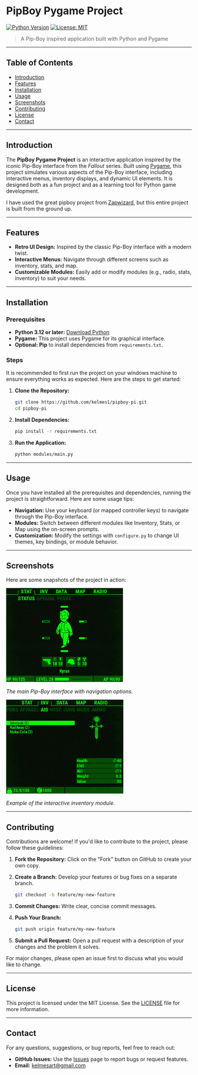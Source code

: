 
# PipBoy Pygame Project

[![Python Version](https://img.shields.io/badge/Python-3.12%2B-blue.svg)](https://www.python.org/)
[![License: MIT](https://img.shields.io/badge/License-MIT-yellow.svg)](https://opensource.org/licenses/MIT)

> A Pip-Boy inspired application built with Python and Pygame

---

## Table of Contents

- [Introduction](#introduction)
- [Features](#features)
- [Installation](#installation)
- [Usage](#usage)
- [Screenshots](#screenshots)
- [Contributing](#contributing)
- [License](#license)
- [Contact](#contact)

---

## Introduction

The **PipBoy Pygame Project** is an interactive application inspired by the iconic Pip-Boy interface from the *Fallout* series. Built using [Pygame](https://www.pygame.org/news), this project simulates various aspects of the Pip-Boy interface, including interactive menus, inventory displays, and dynamic UI elements. It is designed both as a fun project and as a learning tool for Python game development.

I have used the great pipboy project from [Zapwizard](https://github.com/zapwizard/pypboy), but this entire project is built from the ground up.

---

## Features

- **Retro UI Design:** Inspired by the classic Pip-Boy interface with a modern twist.
- **Interactive Menus:** Navigate through different screens such as inventory, stats, and map.
- **Customizable Modules:** Easily add or modify modules (e.g., radio, stats, inventory) to suit your needs.

---

## Installation

### Prerequisites

- **Python 3.12 or later:** [Download Python](https://www.python.org/downloads/)
- **Pygame:** This project uses Pygame for its graphical interface.
- **Optional: Pip** to install dependencies from `requirements.txt`.

### Steps

It is recommended to first run the project on your windows machine to ensure everything works as expected. Here are the steps to get started:

1. **Clone the Repository:**

   ```bash
   git clone https://github.com/kelmes1/pipboy-pi.git
   cd pipboy-pi
   ```

2. **Install Dependencies:**

   ```bash
   pip install -r requirements.txt
   ```

3. **Run the Application:**

   ```bash
   python modules/main.py
   ```

---

## Usage

Once you have installed all the prerequisites and dependencies, running the project is straightforward. Here are some usage tips:

- **Navigation:** Use your keyboard (or mapped controller keys) to navigate through the Pip-Boy interface.
- **Modules:** Switch between different modules like Inventory, Stats, or Map using the on-screen prompts.
- **Customization:** Modify the settings with `configure.py` to change UI themes, key bindings, or module behavior.

---

## Screenshots

Here are some snapshots of the project in action:

![Main Interface](documentation/screenshots/stat_screen.png)

*The main Pip-Boy interface with navigation options.*


![Inventory Screen](documentation/screenshots/inventory.png)

*Example of the interactive inventory module.*

---

## Contributing

Contributions are welcome! If you'd like to contribute to the project, please follow these guidelines:

1. **Fork the Repository:** Click on the "Fork" button on GitHub to create your own copy.
2. **Create a Branch:** Develop your features or bug fixes on a separate branch.
  
   ```bash
   git checkout -b feature/my-new-feature
   ```

3. **Commit Changes:** Write clear, concise commit messages.
4. **Push Your Branch:**

   ```bash
   git push origin feature/my-new-feature
   ```

5. **Submit a Pull Request:** Open a pull request with a description of your changes and the problem it solves.

For major changes, please open an issue first to discuss what you would like to change.

---

## License

This project is licensed under the MIT License. See the [LICENSE](LICENSE) file for more information.

---

## Contact

For any questions, suggestions, or bug reports, feel free to reach out:

- **GitHub Issues:** Use the [Issues](https://github.com/kelmes1/pipboy-pi/issues) page to report bugs or request features.
- **Email:** [kelmesart@gmail.com](mailto:kelmesart@gmail.com)
